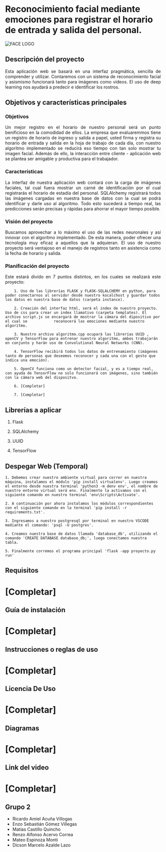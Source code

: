 # **Reconocimiento facial mediante emociones para registrar el horario de entrada y salida del personal.**

![FACE LOGO](https://github.com/CS1103/proyecto-final---te02---202301-pf0220231-grupo2/assets/132113148/fdd5866b-608b-4801-ab0b-370b76446133)



## Descripción del proyecto
<p align="justify">
Esta aplicación web se basará en una interfaz pragmática, sencilla de comprender y utilizar. Contaremos con un sistema de reconocimiento facial y asismismo funcionará tanto para imágenes como videos. El uso de deep learning nos ayudará a predecir e identificar los rostros.
</p>


## **Objetivos y características principales**
### Objetivos
<p align="justify">
    Un mejor registro en el horario de nuestro personal será un punto benificioso en la comodidad de ellos. La empresa que evaluaremmos tiene un registro de horario de ingreso y salida a papel, usted firma y registra su horario de entrada y salida en la hoja de trabajo de cada día, con nuestro algoritmo implementado se reducirá eso tiempo con tan solo mostrar tu imagen facial. Además de ello, la interacción entre cliente - aplicación web se plantea ser amigable y productiva para el trabajador.
</p>

### Características
<p align="justify">
    La interfaz de nuestra aplicación web contará con la carga de imágenes faciales, tal cual fuera mostrar un carné de identificación por el cual registrarás el horario de estadía del personal. SQLAlchemy registrará todos las imágenes cargadas en nuestra base de datos con la cual se podrá identificar y darle uso al algoritmo. Todo esto sucederá a tiempo real, las predicciones serán precisas y rápidas para ahorrar el mayor tiempo posible.
</p>


### Visión del proyecto
<p align="justify">
    Buscamos aprovechar a lo máximo el uso de las redes neuronales y así innovar con el algoritmo implementado. De esta manera, poder ofrecer una tecnología muy eficaz a aquellos que la adquieran. El uso de nuestro proyecto será ventajoso en el manejo de registros tanto en asistencia como la fecha de horario y salida.
</p>

### Planificación del proyecto
<p align="justify">
    Este estará divido en 7 puntos distintos, en los cuales se realizará este proyecto:
    
        1. Uso de las librerías FLASK y FLASK-SQLALCHEMY en python, para poder conectarnos al servidor desde nuestro kocalchost y guardar todos los datos en nuestra base de datos (carpeta instance).
    
        2. Creación del interfaz html, será el index de nuestro proyecto. Uso de css para crear un index llamativo (carpeta templates). El archivo script.js se encargará de mostrar la cámara del dipositivo por el cual se            reconocerá las emociones mediante nuestro algoritmo.
    
        3. Nuestro archivo algoritmo.cpp ocupará las librerías UUID , openCV y TensorFlow para entrenar nuestro algoritmo, ambos trabajarán en conjunto y harán uso de Convolutional Neural Networks (CNN). 
    
        4. TensorFlow recibirá todos los datos de entrenamiento (imágenes tanto de personas que deseemos reconocer y cada una con el gesto que indica una emoción).
    
        5. OpenCV funciona como un detector facial, y es a tiempo real, con ayuda de TensorFlow no solo funcionará con imágenes, sino también con la cámara web del dispositvo.
    
        6. [Completar]
    
        7. [Completar] 
</p>

## Librerías a aplicar

1. Flask

2. SQLAlchemy

3. UUID

4. TensorFlow

## Despegar Web (Temporal)
<p align="justify">
    
    1. Debemos crear nuestro ambiente virtual para correr en nuestra máquina, instalamos el módulo 'pip install virtualenv'. Luego creamos el entorno desde nuestra terminal 'python3 -m denv env', el nombre de nuestro entorno virtual será env. Finalmente la activamos con el siguiente comando en nuestro terminal 'env\Scripts\Activate'.
    
    2. A continuación por ahora instalamos los módulos correspondientes con el siguiente comando en la terminal 'pip install -r requirements.txt'.
    
    3. Ingresamos a nuestro postgresql por terminal en nuestro VSCODE mediante el comando: 'psql -U postgres'.
    
    4. Creamos nuestra base de datos llamada 'database_db', utilizando el comando 'CREATE DATABASE database_db;', luego conectamos nuestra tabla.
    
    5. Finalmente corremos el programa principal 'flask -app proyecto.py run'
    
## Requisitos
# [Completar]
    
## Guía de instalación
# [Completar]
    
## Instrucciones o reglas de uso
 # [Completar]

## Licencia De Uso
# [Completar]
    
## Diagramas
# [Completar]
    
## Link del video
# [Completar]
    
## Grupo 2
- Ricardo Amiel Acuña Villogas
- Enzo Sebastián Gómez Villegas
- Matías Castillo Quincho
- Renzo Alfonso Acervo Correa
- Mateo Espinoza Monti
- Dicson Marcelo Azalde Lazo
    
    
    



